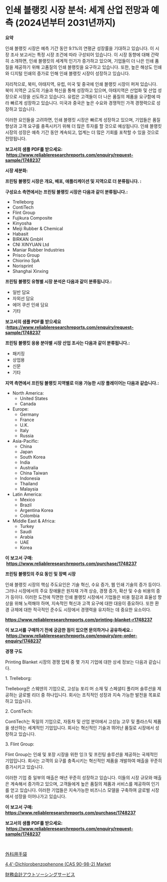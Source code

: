 <p><h1>인쇄 블랭킷 시장 분석: 세계 산업 전망과 예측 (2024년부터 2031년까지)</h1></p><p><strong>요약</strong></p>
<p><p>인쇄 블랭킷 시장은 예측 기간 동안 9.1%의 연평균 성장률을 기대하고 있습니다. 이 시장 조사 보고서는 특정 시장 조건에 따라 구성되어 있습니다. 이 시장 동향에 대해 간략히 소개하면, 인쇄 블랭킷의 세계적 인기가 증가하고 있으며, 기업들이 더 나은 인쇄 품질을 제공하기 위해 고품질의 인쇄 블랭킷을 요구하고 있습니다. 또한, 높은 해상도 인쇄와 디지털 인쇄의 증가로 인해 인쇄 블랭킷 시장이 성장하고 있습니다.</p><p>지리적으로, 북미, 아태지역, 유럽, 미국 및 중국에 인쇄 블랭킷 시장이 퍼져 있습니다. 북미 지역은 고도의 기술과 혁신을 통해 성장하고 있으며, 아태지역은 산업화 및 산업 성장으로 시장을 선도하고 있습니다. 유럽은 고객들이 더 나은 품질의 제품을 요구함에 따라 빠르게 성장하고 있습니다. 미국과 중국은 높은 수요와 경쟁적인 가격 경쟁력으로 성장하고 있습니다.</p><p>이러한 요인들을 고려하면, 인쇄 블랭킷 시장은 빠르게 성장하고 있으며, 기업들은 품질 향상과 고객 요구를 충족시키기 위해 더 많은 투자를 할 것으로 예상됩니다. 인쇄 블랭킷 시장의 성장은 예측 기간 동안 계속되고, 업계는 더 많은 기회를 포착할 수 있을 것으로 전망됩니다.</p></p>
<p><strong>보고서의 샘플 PDF를 받으세요: &nbsp;<a href="https://www.reliableresearchreports.com/enquiry/request-sample/1748237">https://www.reliableresearchreports.com/enquiry/request-sample/1748237</a></strong></p>
<p><strong>시장 세분화:</strong></p>
<p><strong> 프린팅 블랭킷 시장은 개요, 배포, 애플리케이션 및 지역으로 더 분류됩니다. :</strong></p>
<p><strong>구성요소 측면에서는 프린팅 블랭킷 시장은 다음과 같이 분류됩니다.:</strong></p>
<p><ul><li>Trelleborg</li><li>ContiTech</li><li>Flint Group</li><li>Fujikura Composite</li><li>Kinyosha</li><li>Meiji Rubber & Chemical</li><li>Habasit</li><li>BIRKAN GmbH</li><li>CNI XINYUAN Ltd</li><li>Maniar Rubber Industries</li><li>Prisco Group</li><li>Chiorino SpA</li><li>Norisprint</li><li>Shanghai Xinxing</li></ul></p>
<p><strong> 프린팅 블랭킷 유형별 시장 분석은 다음과 같이 분류됩니다.:</strong></p>
<p><ul><li>일반 담요</li><li>자외선 담요</li><li>에어 쿠션 인쇄 담요</li><li>기타</li></ul></p>
<p><strong>보고서의 샘플 PDF를 받으세요 :<a href="https://www.reliableresearchreports.com/enquiry/request-sample/1748237">https://www.reliableresearchreports.com/enquiry/request-sample/1748237</a></strong></p>
<p><strong> 프린팅 블랭킷 응용 분야별 시장 산업 조사는 다음과 같이 분류됩니다.:</strong></p>
<p><ul><li>패키징</li><li>상업용</li><li>신문</li><li>기타</li></ul></p>
<p><strong>지역 측면에서 프린팅 블랭킷 지역별로 이용 가능한 시장 플레이어는 다음과 같습니다.:</strong></p>
<p><ul>
    <li>
        North America:
        <ul>
            <li>United States</li>
            <li>Canada</li>
        </ul>
    </li>
    <li>
        Europe:
        <ul>
            <li>Germany</li>
            <li>France</li>
            <li>U.K.</li>
            <li>Italy</li>
            <li>Russia</li>
        </ul>
    </li>
    <li>
        Asia-Pacific:
        <ul>
            <li>China</li>
            <li>Japan</li>
            <li>South Korea</li>
            <li>India</li>
            <li>Australia</li>
            <li>China Taiwan</li>
            <li>Indonesia</li>
            <li>Thailand</li>
            <li>Malaysia</li>
        </ul>
    </li>
    <li>
        Latin America:
        <ul>
            <li>Mexico</li>
            <li>Brazil</li>
            <li>Argentina Korea</li>
            <li>Colombia</li>
        </ul>
    </li>
    <li>
        Middle East & Africa:
        <ul>
            <li>Turkey</li>
            <li>Saudi</li>
            <li>Arabia</li>
            <li>UAE</li>
            <li>Korea</li>
        </ul>
    </li>
    </ul></p>
<p><strong>이 보고서 구매: &nbsp;<a href="https://www.reliableresearchreports.com/purchase/1748237">https://www.reliableresearchreports.com/purchase/1748237</a></strong></p>
<p><strong>프린팅 블랭킷의 주요 동인 및 장벽 시장</strong></p>
<p><p>인쇄 블랭킷 시장의 핵심 주도요인은 기술 혁신, 수요 증가, 웹 인쇄 기술의 증가 등이다. 그러나 시장에서의 주요 장애물은 원자재 가격 상승, 경쟁 증가, 확산 및 수송 비용의 증가 등이다. 이러한 도전에 직면한 인쇄 블랭킷 시장에서 기업들은 비용 절감과 효율성 향상을 위해 노력해야 하며, 지속적인 혁신과 고객 요구에 대한 대응이 중요하다. 또한 환경 규제에 대한 적극적인 준수도 시장에서 경쟁력을 유지하는 데 중요한 요소이다.</p></p>
<p><strong><a href="https://www.reliableresearchreports.com/printing-blanket-r1748237">https://www.reliableresearchreports.com/printing-blanket-r1748237</a></strong></p>
<p><strong>이 보고서를 구매하기 전에 궁금한 점이 있으면 문의하거나 공유하세요.: &nbsp;<a href="https://www.reliableresearchreports.com/enquiry/pre-order-enquiry/1748237">https://www.reliableresearchreports.com/enquiry/pre-order-enquiry/1748237</a></strong></p>
<p><strong>경쟁 구도</strong></p>
<p><p>Printing Blanket 시장의 경쟁 업체 중 몇 가지 기업에 대한 상세 정보는 다음과 같습니다.</p><p>1. Trelleborg:</p><p>Trelleborg은 스웨덴의 기업으로, 고성능 포리 머 소재 및 스페셜티 폴리머 솔루션을 제공하는 글로벌 리더 중 하나입니다. 회사는 조직적인 성장과 지속 가능한 발전을 목표로 하고 있습니다.</p><p>2. ContiTech:</p><p>ContiTech는 독일의 기업으로, 자동차 및 산업 분야에서 고성능 고무 및 플라스틱 제품을 생산하는 세계적인 기업입니다. 회사는 혁신적인 기술과 뛰어난 품질로 시장에서 성장하고 있습니다.</p><p>3. Flint Group:</p><p>Flint Group는 인쇄 및 포장 시장을 위한 잉크 및 프린팅 솔루션을 제공하는 국제적인 기업입니다. 회사는 고객의 요구를 충족시키는 혁신적인 제품을 개발하여 매출을 꾸준히 증가시키고 있습니다.</p><p>이러한 기업 중 일부의 매출은 매년 꾸준히 성장하고 있습니다. 이들의 시장 규모와 매출은 계속해서 증가하고 있으며, 고객들에게 높은 품질의 제품과 서비스를 제공하여 인기를 얻고 있습니다. 이러한 기업들은 지속가능한 비즈니스 모델을 구축하여 글로벌 시장에서 성장을 이어나가고 있습니다.</p></p>
<p><strong>이 보고서 구매: &nbsp; <a href="https://www.reliableresearchreports.com/purchase/1748237">https://www.reliableresearchreports.com/purchase/1748237</a></strong></p>
<p><strong>보고서의 샘플 PDF를 받으세요: &nbsp;<a href="https://www.reliableresearchreports.com/enquiry/request-sample/1748237">https://www.reliableresearchreports.com/enquiry/request-sample/1748237</a></strong><strong></strong></p>
<p>&nbsp;</p>
<p><p><a href="https://medium.com/@freedayundt2023/%E6%89%8B%E8%A1%93%E7%94%A8%E6%89%8B%E8%A2%8B%E5%B8%82%E5%A0%B4%E8%AA%BF%E6%9F%BB%E3%83%AC%E3%83%9D%E3%83%BC%E3%83%88-%E3%81%9D%E3%81%AE%E6%AD%B4%E5%8F%B2%E3%81%A82024%E5%B9%B4%E3%81%8B%E3%82%892031%E5%B9%B4%E3%81%BE%E3%81%A7%E3%81%AE%E4%BA%88%E6%B8%AC-f30f81ae7ad0">外科用手袋</a></p><p><a href="https://changeable-paste-463.notion.site/4-4-Dichlorobenzophenone-CAS-90-98-2-Market-Research-Report-Its-History-and-Forecast-2024-to-203-9287171786a04002a07bf9063e90cb19">4,4'-Dichlorobenzophenone (CAS 90-98-2) Market</a></p><p><a href="https://medium.com/@fosterfahey38/%E3%83%95%E3%82%A1%E3%82%A4%E3%83%8A%E3%83%B3%E3%82%B9%E3%81%8A%E3%82%88%E3%81%B3%E4%BC%9A%E8%A8%88%E3%81%AE%E5%A4%96%E9%83%A8%E5%A7%94%E8%A8%97%E3%82%B5%E3%83%BC%E3%83%93%E3%82%B9%E5%B8%82%E5%A0%B4%E3%81%AE%E3%82%B7%E3%82%A7%E3%82%A2%E3%81%AE%E9%80%B2%E5%8C%96%E3%81%A8%E5%B8%82%E5%A0%B4%E6%88%90%E9%95%B7%E3%83%88%E3%83%AC%E3%83%B3%E3%83%89-2024%E5%B9%B4%E3%81%8B%E3%82%892031%E5%B9%B4%E3%81%BE%E3%81%A7-7d2ff28f4732">財務会計アウトソーシングサービス</a></p></p>